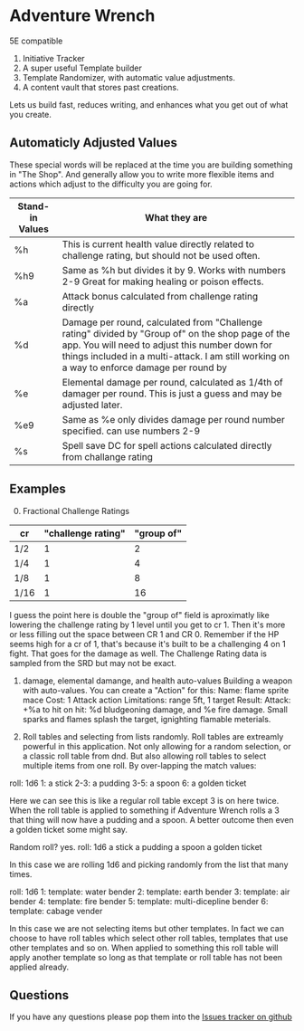 # Adventure Wrench
5E compatible
1. Initiative Tracker
2. A super useful Template builder
3. Template Randomizer, with automatic value adjustments.
4. A content vault that stores past creations.

Lets us build fast, reduces writing, and enhances what you get
out of what you create.


## Automaticly Adjusted Values
These special words will be replaced at the time you are building something in "The Shop".
And generally allow you to write more flexible items and actions which adjust to
the difficulty you are going for.


| Stand-in Values | What they are |
| --------------- | ------------- |
| %h              | This is current health value directly related to challenge rating, but should not be used often.  |
| %h9             | Same as %h but divides it by 9. Works with numbers 2-9 Great for making healing or poison effects. |
| %a              | Attack bonus calculated from challenge rating directly   |
| %d              | Damage per round, calculated from "Challenge rating" divided by "Group of" on the shop page of the app. You will need to adjust this number down for things included in a multi-attack. I am still working on a way to enforce damage per round by  |
| %e              | Elemental damage per round, calculated as 1/4th of damager per round. This is just a guess and may be adjusted later. |
| %e9             | Same as %e only divides damage per round number specified. can use numbers 2-9 |
| %s              | Spell save DC for spell actions calculated directly from challange rating     |


## Examples
0. Fractional Challenge Ratings

| cr  | "challenge rating" | "group of" |
| --- | ------------------ | ---------- |
|1/2  | 1                  | 2          |
|1/4  | 1                  | 4          |
|1/8  | 1                  | 8          |
|1/16 | 1                  |16          |

I guess the point here is double the "group of" field is aproximatly like lowering
the challenge rating by 1 level until you get to cr 1. Then it's more or less filling out
the space between CR 1 and CR 0. Remember if the HP seems high for a cr of 1,
that's because it's built to be a challenging 4 on 1 fight. That goes for the damage
as well. The Challenge Rating data is sampled from the SRD but may not be exact.

1. damage, elemental damange, and health auto-values
Building a weapon with auto-values. You can create a "Action" for this:
Name: flame sprite mace
Cost: 1 Attack action
Limitations: range 5ft, 1 target
Result:
  Attack: +%a to hit
  on hit: %d bludgeoning damage, and %e fire damage. Small sparks and flames
  splash the target, ignighting flamable meterials.


2. Roll tables and selecting from lists randomly.
Roll tables are extreamly powerful in this application. Not only allowing for a
random selection, or a classic roll table from dnd. But also allowing roll tables
to select multiple items from one roll. By over-lapping the match values:

roll: 1d6
1: a stick
2-3: a pudding
3-5: a spoon
6: a golden ticket

Here we can see this is like a regular roll table except 3 is on here twice. When
the roll table is applied to something if Adventure Wrench rolls a 3 that thing will now have
a pudding and a spoon. A better outcome then even a golden ticket some might say.

Random roll? yes.
roll: 1d6
a stick
a pudding
a spoon
a golden ticket

In this case we are rolling 1d6 and picking randomly from the list that many times.

roll: 1d6
1: template: water bender
2: template: earth bender
3: template: air bender
4: template: fire bender
5: template: multi-dicepline bender
6: template: cabage vender

In this case we are not selecting items but other templates. In fact we can choose
to have roll tables which select other roll tables, templates that use other templates
and so on. When applied to something this roll table will apply another template so
long as that template or roll table has not been applied already.

## Questions
If you have any questions please pop them into the [Issues tracker on github](https://github.com/nogasgofast/Adventure_Wrench/issues)
